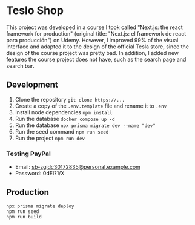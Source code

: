 # Teslo Shop

This project was developed in a course I took called "Next.js: the react framework for production" (original title: "Next.js: el framework de react para producción") on Udemy. However, I improved 99% of the visual interface and adapted it to the design of the official Tesla store, since the design of the course project was pretty bad. In addition, I added new features the course project does not have, such as the search page and search bar.

## Development

1. Clone the repository `git clone https://...`
2. Create a copy of the `.env.template` file and rename it to `.env`
3. Install node dependencies `npm install`
4. Run the database `docker compose up -d`
5. Run the database `npx prisma migrate dev --name "dev"`
6. Run the seed command `npm run seed`
7. Run the project `npm run dev`

### Testing PayPal

- Email: sb-zgidc30172835@personal.example.com
- Password: 0dEl?1/X

## Production

```
npx prisma migrate deploy
npm run seed
npm run build
```
